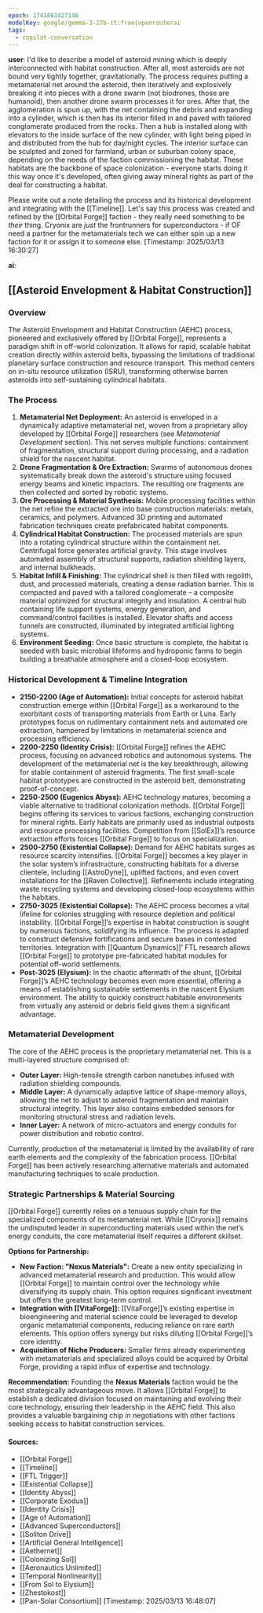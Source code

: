 ```yaml
---
epoch: 1741883427146
modelKey: google/gemma-3-27b-it:free|openrouterai
tags:
  - copilot-conversation
---
```


**user**: I'd like to describe a model of asteroid mining which is deeply interconnected with habitat construction. After all, most asteroids are not bound very tightly together, gravitationally. The process requires putting a metamaterial net around the asteroid, then iteratively and explosively breaking it into pieces with a drone swarm (not biodrones, those are humanoid), then another drone swarm processes it for ores. After that, the agglomeration is spun up, with the net containing the debris and expanding into a cylinder, which is then has its interior filled in and paved with tailored conglomerate produced from the rocks. Then a hub is installed along with elevators to the inside surface of the new cylinder, with light being piped in and distributed from the hub for day/night cycles. The interior surface can be sculpted and zoned for farmland, urban or suburban colony space, depending on the needs of the faction commissioning the habitat. These habitats are the backbone of space colonization - everyone starts doing it this way once it's developed, often giving away mineral rights as part of the deal for constructing a habitat.

Please write out a note detailing the process and its historical development and integrating with the [[Timeline]]. Let's say this process was created and refined by the [[Orbital Forge]] faction - they really need something to be *their* thing. Cryonix are *just* the frontrunners for superconductors - if OF need a partner for the metamaterials tech we can either spin up a new faction for it or assign it to someone else.
[Timestamp: 2025/03/13 16:30:27]

**ai**: 

## [[Asteroid Envelopment & Habitat Construction]]

### Overview

The Asteroid Envelopment and Habitat Construction (AEHC) process, pioneered and exclusively offered by [[Orbital Forge]], represents a paradigm shift in off-world colonization. It allows for rapid, scalable habitat creation directly within asteroid belts, bypassing the limitations of traditional planetary surface construction and resource transport. This method centers on in-situ resource utilization (ISRU), transforming otherwise barren asteroids into self-sustaining cylindrical habitats.

### The Process

1.  **Metamaterial Net Deployment:** An asteroid is enveloped in a dynamically adaptive metamaterial net, woven from a proprietary alloy developed by [[Orbital Forge]] researchers (see *Metamaterial Development* section). This net serves multiple functions: containment of fragmentation, structural support during processing, and a radiation shield for the nascent habitat.
2.  **Drone Fragmentation & Ore Extraction:** Swarms of autonomous drones systematically break down the asteroid's structure using focused energy beams and kinetic impactors. The resulting ore fragments are then collected and sorted by robotic systems.
3.  **Ore Processing & Material Synthesis:** Mobile processing facilities within the net refine the extracted ore into base construction materials: metals, ceramics, and polymers. Advanced 3D printing and automated fabrication techniques create prefabricated habitat components.
4.  **Cylindrical Habitat Construction:** The processed materials are spun into a rotating cylindrical structure within the containment net. Centrifugal force generates artificial gravity. This stage involves automated assembly of structural supports, radiation shielding layers, and internal bulkheads.
5.  **Habitat Infill & Finishing:** The cylindrical shell is then filled with regolith, dust, and processed materials, creating a dense radiation barrier. This is compacted and paved with a tailored conglomerate – a composite material optimized for structural integrity and insulation. A central hub containing life support systems, energy generation, and command/control facilities is installed. Elevator shafts and access tunnels are constructed, illuminated by integrated artificial lighting systems.
6. **Environment Seeding:** Once basic structure is complete, the habitat is seeded with basic microbial lifeforms and hydroponic farms to begin building a breathable atmosphere and a closed-loop ecosystem.

### Historical Development & Timeline Integration

*   **2150-2200 (Age of Automation):** Initial concepts for asteroid habitat construction emerge within [[Orbital Forge]] as a workaround to the exorbitant costs of transporting materials from Earth or Luna. Early prototypes focus on rudimentary containment nets and automated ore extraction, hampered by limitations in metamaterial science and processing efficiency.
*   **2200-2250 (Identity Crisis):** [[Orbital Forge]] refines the AEHC process, focusing on advanced robotics and autonomous systems. The development of the metamaterial net is the key breakthrough, allowing for stable containment of asteroid fragments. The first small-scale habitat prototypes are constructed in the asteroid belt, demonstrating proof-of-concept.
*   **2250-2500 (Eugenics Abyss):** AEHC technology matures, becoming a viable alternative to traditional colonization methods. [[Orbital Forge]] begins offering its services to various factions, exchanging construction for mineral rights. Early habitats are primarily used as industrial outposts and resource processing facilities. Competition from [[SolEx]]’s resource extraction efforts forces [[Orbital Forge]] to focus on specialization.
*   **2500-2750 (Existential Collapse):** Demand for AEHC habitats surges as resource scarcity intensifies. [[Orbital Forge]] becomes a key player in the solar system’s infrastructure, constructing habitats for a diverse clientele, including [[AstroDyne]], uplifted factions, and even covert installations for the [[Raven Collective]]. Refinements include integrating waste recycling systems and developing closed-loop ecosystems within the habitats.
*   **2750-3025 (Existential Collapse):** The AEHC process becomes a vital lifeline for colonies struggling with resource depletion and political instability. [[Orbital Forge]]’s expertise in habitat construction is sought by numerous factions, solidifying its influence. The process is adapted to construct defensive fortifications and secure bases in contested territories. Integration with [[Quantum Dynamics]]’ FTL research allows [[Orbital Forge]] to prototype pre-fabricated habitat modules for potential off-world settlements.
*   **Post-3025 (Elysium):** In the chaotic aftermath of the shunt, [[Orbital Forge]]’s AEHC technology becomes even more essential, offering a means of establishing sustainable settlements in the nascent Elysium environment. The ability to quickly construct habitable environments from virtually any asteroid or debris field gives them a significant advantage.

### Metamaterial Development

The core of the AEHC process is the proprietary metamaterial net. This is a multi-layered structure comprised of:

*   **Outer Layer:** High-tensile strength carbon nanotubes infused with radiation shielding compounds.
*   **Middle Layer:** A dynamically adaptive lattice of shape-memory alloys, allowing the net to adjust to asteroid fragmentation and maintain structural integrity. This layer also contains embedded sensors for monitoring structural stress and radiation levels.
*   **Inner Layer:** A network of micro-actuators and energy conduits for power distribution and robotic control.

Currently, production of the metamaterial is limited by the availability of rare earth elements and the complexity of the fabrication process. [[Orbital Forge]] has been actively researching alternative materials and automated manufacturing techniques to scale production.

### Strategic Partnerships & Material Sourcing

[[Orbital Forge]] currently relies on a tenuous supply chain for the specialized components of its metamaterial net. While [[Cryonix]] remains the undisputed leader in superconducting materials used within the net’s energy conduits, the core metamaterial itself requires a different skillset. 

**Options for Partnership:**

*   **New Faction: "Nexus Materials":** Create a new entity specializing in advanced metamaterial research and production. This would allow [[Orbital Forge]] to maintain control over the technology while diversifying its supply chain. This option requires significant investment but offers the greatest long-term control.
*   **Integration with [[VitaForge]]:** [[VitaForge]]’s existing expertise in bioengineering and material science could be leveraged to develop organic metamaterial components, reducing reliance on rare earth elements. This option offers synergy but risks diluting [[Orbital Forge]]’s core identity.
*  **Acquisition of Niche Producers:** Smaller firms already experimenting with metamaterials and specialized alloys could be acquired by Orbital Forge, providing a rapid influx of expertise and technology.

**Recommendation:** Founding the **Nexus Materials** faction would be the most strategically advantageous move. It allows [[Orbital Forge]] to establish a dedicated division focused on maintaining and evolving their core technology, ensuring their leadership in the AEHC field. This also provides a valuable bargaining chip in negotiations with other factions seeking access to habitat construction services.





#### Sources:

- [[Orbital Forge]]
- [[Timeline]]
- [[FTL Trigger]]
- [[Existential Collapse]]
- [[Identity Abyss]]
- [[Corporate Exodus]]
- [[Identity Crisis]]
- [[Age of Automation]]
- [[Advanced Superconductors]]
- [[Soliton Drive]]
- [[Artificial General Intelligence]]
- [[Aethernet]]
- [[Colonizing Sol]]
- [[Aeronautics Unlimited]]
- [[Temporal Nonlinearity]]
- [[From Sol to Elysium]]
- [[Zhestokost]]
- [[Pan-Solar Consortium]]
[Timestamp: 2025/03/13 16:48:07]